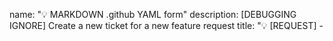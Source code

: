 name: "💡 MARKDOWN .github YAML form"
description: [DEBUGGING IGNORE] Create a new ticket for a new feature request
title: "💡 [REQUEST] - <title>"
labels: [
  "question"
]
body:
  - type: input
    id: start_date
    attributes:
      label: "Start Date"
      description: Start of development
      placeholder: "day/month/year"
    validations:
      required: false
  - type: textarea
    id: implementation_pr
    attributes:
      label: "Implementation PR"
      description: Pull request used
      placeholder: "#Pull Request ID"
    validations:
      required: false
  - type: textarea
    id: reference_issues
    attributes:
      label: "Reference Issues"
      description: Common issues
      placeholder: "#Issues IDs"
    validations:
      required: false
  - type: textarea
    id: summary
    attributes:
      label: "Summary"
      description: Provide a brief explanation of the feature
      placeholder: Describe in a few lines your feature request
    validations:
      required: true
  - type: textarea
    id: basic_example
    attributes:
      label: "Basic Example"
      description: Indicate here some basic examples of your feature.
      placeholder: A few specific words about your feature request.
    validations:
      required: true
  - type: textarea
    id: drawbacks
    attributes:
      label: "Drawbacks"
      description: What are the drawbacks/impacts of your feature request ?
      placeholder: Identify the drawbacks and impacts while being neutral on your feature request
    validations:
      required: true
  - type: textarea
    id: unresolved_question
    attributes:
      label: "Unresolved questions"
      description: What questions still remain unresolved ?
      placeholder: Identify any unresolved issues.
    validations:
      required: false
